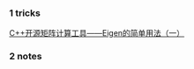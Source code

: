 ### 1  tricks

[C++开源矩阵计算工具——Eigen的简单用法（一）](https://blog.csdn.net/houjixin/article/details/8490941)







### 2  notes
